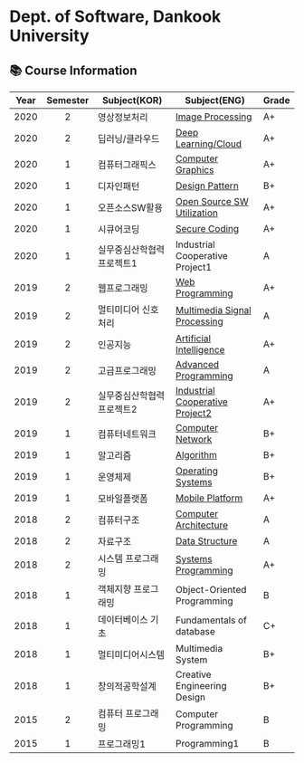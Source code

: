 # Dept. of Software, Dankook University
## :books: Course Information

| Year| Semester | Subject(KOR) | Subject(ENG) | Grade |
| :---: | :---: | --- | --- | --- |
| 2020 | 2 | 영상정보처리 | [Image Processing](https://github.com/sangm1n/DKUniversity/tree/master/%EC%98%81%EC%83%81%EC%A0%95%EB%B3%B4%EC%B2%98%EB%A6%AC) | A+ |
| 2020 | 2 | 딥러닝/클라우드 | [Deep Learning/Cloud](https://github.com/sangm1n/DKUniversity/tree/master/%EB%94%A5%EB%9F%AC%EB%8B%9D%ED%81%B4%EB%9D%BC%EC%9A%B0%EB%93%9C) | A+ |
| 2020 | 1 | 컴퓨터그래픽스 | [Computer Graphics](https://github.com/sangm1n/DKUniversity/tree/master/%EC%BB%B4%ED%93%A8%ED%84%B0%EA%B7%B8%EB%9E%98%ED%94%BD%EC%8A%A4) | A+ |
| 2020 | 1 | 디자인패턴 | [Design Pattern](https://github.com/sangm1n/DKUniversity/tree/master/%EB%94%94%EC%9E%90%EC%9D%B8%ED%8C%A8%ED%84%B4) | B+ |
| 2020 | 1 | 오픈소스SW활용 | [Open Source SW Utilization](https://github.com/sangm1n/DKUniversity/tree/master/%EC%98%A4%ED%94%88%EC%86%8C%EC%8A%A4SW%ED%99%9C%EC%9A%A9) | A+ |
| 2020 | 1 | 시큐어코딩 | [Secure Coding](https://github.com/sangm1n/DKUniversity/tree/master/%EC%8B%9C%ED%81%90%EC%96%B4%EC%BD%94%EB%94%A9) | A+ |
| 2020 | 1 | 실무중심산학협력프로젝트1 | Industrial Cooperative Project1 | A |
| 2019 | 2 | 웹프로그래밍 | [Web Programming](https://github.com/sangm1n/DKUniversity/tree/master/%EC%9B%B9%ED%94%84%EB%A1%9C%EA%B7%B8%EB%9E%98%EB%B0%8D) | A+ |
| 2019 | 2 | 멀티미디어 신호처리 | [Multimedia Signal Processing](https://github.com/sangm1n/DKUniversity/tree/master/%EB%A9%80%ED%8B%B0%EB%AF%B8%EB%94%94%EC%96%B4%EC%8B%A0%ED%98%B8%EC%B2%98%EB%A6%AC) | A |
| 2019 | 2 | 인공지능 | [Artificial Intelligence](https://github.com/sangm1n/DKUniversity/tree/master/%EC%9D%B8%EA%B3%B5%EC%A7%80%EB%8A%A5) | A+ |
| 2019 | 2 | 고급프로그래밍 | [Advanced Programming](https://github.com/sangm1n/DKUniversity/tree/master/%ED%94%84%EB%A1%9C%EA%B7%B8%EB%9E%98%EB%B0%8D) | A |
| 2019 | 2 | 실무중심산학협력프로젝트2 | [Industrial Cooperative Project2](https://github.com/sangm1n/LookForClothes) | A+ |
| 2019 | 1 | 컴퓨터네트워크 | [Computer Network](https://github.com/sangm1n/DKUniversity/tree/master/%EC%BB%B4%ED%93%A8%ED%84%B0%EB%84%A4%ED%8A%B8%EC%9B%8C%ED%81%AC) | B+ |
| 2019 | 1 | 알고리즘 | [Algorithm](https://github.com/sangm1n/DKUniversity/tree/master/%EC%95%8C%EA%B3%A0%EB%A6%AC%EC%A6%98) | B+ |
| 2019 | 1 | 운영체제 | [Operating Systems](https://github.com/sangm1n/DKUniversity/tree/master/%EC%9A%B4%EC%98%81%EC%B2%B4%EC%A0%9C) | B+ |
| 2019 | 1 | 모바일플랫폼 | [Mobile Platform](https://github.com/sangm1n/DKUniversity/tree/master/%EB%AA%A8%EB%B0%94%EC%9D%BC%ED%94%8C%EB%9E%AB%ED%8F%BC) | A+ |
| 2018 | 2 | 컴퓨터구조 | [Computer Architecture](https://github.com/sangm1n/DKUniversity/tree/master/%EC%BB%B4%ED%93%A8%ED%84%B0%EA%B5%AC%EC%A1%B0) | A |
| 2018 | 2 | 자료구조 | [Data Structure](https://github.com/sangm1n/DKUniversity/tree/master/%EC%9E%90%EB%A3%8C%EA%B5%AC%EC%A1%B0/material) | A |
| 2018 | 2 | 시스템 프로그래밍 | [Systems Programming](https://github.com/sangm1n/DKUniversity/tree/master/%EC%8B%9C%EC%8A%A4%ED%85%9C%ED%94%84%EB%A1%9C%EA%B7%B8%EB%9E%98%EB%B0%8D) | A+ |
| 2018 | 1 | 객체지향 프로그래밍 | Object-Oriented Programming | B |
| 2018 | 1 | 데이터베이스 기초 | Fundamentals of database | C+ |
| 2018 | 1 | 멀티미디어시스템 | Multimedia System | B+ |
| 2018 | 1 | 창의적공학설계 | Creative Engineering Design | B+ |
| 2015 | 2 | 컴퓨터 프로그래밍 | Computer Programming | B |
| 2015 | 1 | 프로그래밍1 | Programming1 | B |
